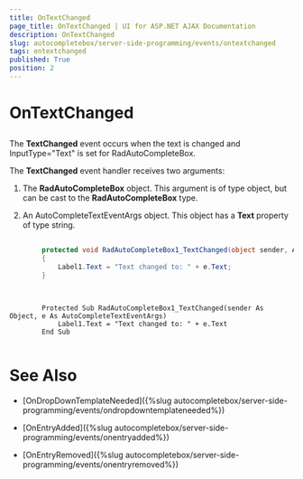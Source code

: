 ```yaml
---
title: OnTextChanged
page_title: OnTextChanged | UI for ASP.NET AJAX Documentation
description: OnTextChanged
slug: autocompletebox/server-side-programming/events/ontextchanged
tags: ontextchanged
published: True
position: 2
---
```


# OnTextChanged



## 

The __TextChanged__ event occurs when the text is changed and InputType="Text" is set for RadAutoCompleteBox.

The __TextChanged__ event handler receives two arguments:

1. The __RadAutoCompleteBox__ object. This argument is of type object, but can be cast to the __RadAutoCompleteBox__ type.

1. An AutoCompleteTextEventArgs object. This object has a __Text__ property of type string.



````C#
	
		protected void RadAutoCompleteBox1_TextChanged(object sender, AutoCompleteTextEventArgs e)
		{
			Label1.Text = "Text changed to: " + e.Text;
		}
	
````
````VB.NET
	
	    Protected Sub RadAutoCompleteBox1_TextChanged(sender As Object, e As AutoCompleteTextEventArgs)
	        Label1.Text = "Text changed to: " + e.Text
	    End Sub
	
````


# See Also

 * [OnDropDownTemplateNeeded]({%slug autocompletebox/server-side-programming/events/ondropdowntemplateneeded%})

 * [OnEntryAdded]({%slug autocompletebox/server-side-programming/events/onentryadded%})

 * [OnEntryRemoved]({%slug autocompletebox/server-side-programming/events/onentryremoved%})
